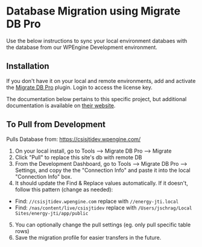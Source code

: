# Database Migration using Migrate DB Pro

Use the below instructions to sync your local environment databaes with the database from our WPEngine Development environment.

## Installation

If you don't have it on your local and remote environments, add and activate the [Migrate DB Pro](https://deliciousbrains.com/wp-migrate-db-pro/) plugin. Login to access the license key.

The documentation below pertains to this specific project, but additional documentation is available on [their website](https://deliciousbrains.com/wp-migrate-db-pro/doc/quick-start-guide/).

## To Pull from Development

Pulls Database from: https://csisjtidev.wpengine.com/

1. On your local install, go to Tools --> Migrate DB Pro --> Migrate
2. Click "Pull" to replace this site's db with remote DB
3. From the Development Dashboard, go to Tools --> Migrate DB Pro --> Settings, and copy the the "Connection Info" and paste it into the local "Connection Info" box.
4. It should update the Find & Replace values automatically. If it doesn't, follow this pattern (change as needed):

- Find: `//csisjtidev.wpengine.com` replace with `//energy-jti.local`
- Find: `/nas/content/live/csisjtidev` replace with `/Users/jschrag/Local Sites/energy-jti/app/public`

5. You can optionally change the pull settings (eg. only pull specific table rows)
6. Save the migration profile for easier transfers in the future.
